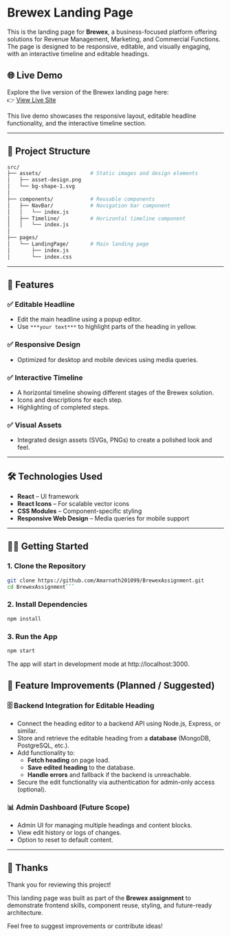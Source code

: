 # Brewex Landing Page

This is the landing page for **Brewex**, a business-focused platform offering solutions for Revenue Management, Marketing, and Commercial Functions. The page is designed to be responsive, editable, and visually engaging, with an interactive timeline and editable headings.

## 🌐 Live Demo

Explore the live version of the Brewex landing page here:  
👉 [View Live Site](https://brewex-assignment-one.vercel.app/)

This live demo showcases the responsive layout, editable headline functionality, and the interactive timeline section.

---

## 📁 Project Structure

```bash
src/
├── assets/                # Static images and design elements
│   ├── asset-design.png
│   └── bg-shape-1.svg
│
├── components/            # Reusable components
│   ├── NavBar/            # Navigation bar component
│   │   └── index.js
│   ├── Timeline/          # Horizontal timeline component
│   │   └── index.js
│
├── pages/
│   └── LandingPage/       # Main landing page
│       ├── index.js
│       └── index.css
```

---

## 🚀 Features

### ✅ Editable Headline

- Edit the main headline using a popup editor.
- Use `***your text***` to highlight parts of the heading in yellow.

### ✅ Responsive Design

- Optimized for desktop and mobile devices using media queries.

### ✅ Interactive Timeline

- A horizontal timeline showing different stages of the Brewex solution.
- Icons and descriptions for each step.
- Highlighting of completed steps.

### ✅ Visual Assets

- Integrated design assets (SVGs, PNGs) to create a polished look and feel.

---

## 🛠️ Technologies Used

- **React** – UI framework
- **React Icons** – For scalable vector icons
- **CSS Modules** – Component-specific styling
- **Responsive Web Design** – Media queries for mobile support

---

## 🧑‍💻 Getting Started

### 1. Clone the Repository

````bash
git clone https://github.com/Amarnath201099/BrewexAssignment.git
cd BrewexAssignment```
````

### 2. Install Dependencies

```bash
npm install
```

### 3. Run the App

```bash
npm start
```

The app will start in development mode at http://localhost:3000.

## 🔧 Feature Improvements (Planned / Suggested)

### 🗄️ Backend Integration for Editable Heading

- Connect the heading editor to a backend API using Node.js, Express, or similar.
- Store and retrieve the editable heading from a **database** (MongoDB, PostgreSQL, etc.).
- Add functionality to:
  - **Fetch heading** on page load.
  - **Save edited heading** to the database.
  - **Handle errors** and fallback if the backend is unreachable.
- Secure the edit functionality via authentication for admin-only access (optional).

### 📊 Admin Dashboard (Future Scope)

- Admin UI for managing multiple headings and content blocks.
- View edit history or logs of changes.
- Option to reset to default content.

---

## 🙏 Thanks

Thank you for reviewing this project!

This landing page was built as part of the **Brewex assignment** to demonstrate frontend skills, component reuse, styling, and future-ready architecture.

Feel free to suggest improvements or contribute ideas!
